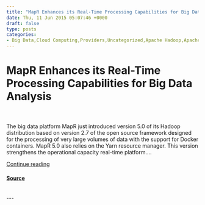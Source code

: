 ```yaml
---
title: "MapR Enhances its Real-Time Processing Capabilities for Big Data Analysis"
date: Thu, 11 Jun 2015 05:07:46 +0000
draft: false
type: posts
categories: 
- Big Data,Cloud Computing,Providers,Uncategorized,Apache Hadoop,Apache Spark,big data analytics,big data security,big data solutions,data analytics,data management,Hadoop,MapR,Spark
---
```

# MapR Enhances its Real-Time Processing Capabilities for Big Data Analysis

<br/>

<br/>
The big data platform MapR just introduced version 5.0 of its Hadoop distribution based on version 2.7 of the open source framework designed for the processing of very large volumes of data with the support for Docker containers. MapR 5.0 also relies on the Yarn resource manager. This version strengthens the operational capacity real-time platform....

[Continue reading](https://cloudtimes.org/2015/06/10/mapr-enhances-its-real-time-processing-capabilities-for-big-data-analysis/)

#### [Source](https://cloudtimes.org/2015/06/10/mapr-enhances-its-real-time-processing-capabilities-for-big-data-analysis/)

<br/>
---
